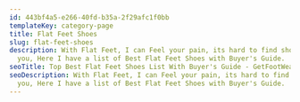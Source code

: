 ```yaml
---
id: 443bf4a5-e266-40fd-b35a-2f29afc1f0bb
templateKey: category-page
title: Flat Feet Shoes
slug: flat-feet-shoes
description: With Flat Feet, I can Feel your pain, its hard to find shoes for
  you, Here I have a list of Best Flat Feet Shoes with Buyer's Guide.
seoTitle: Top Best Flat Feet Shoes List With Buyer's Guide - GetFootWears
seoDescription: With Flat Feet, I can Feel your pain, its hard to find shoes for
  you, Here I have a list of Best Flat Feet Shoes with Buyer's Guide.
---
```

